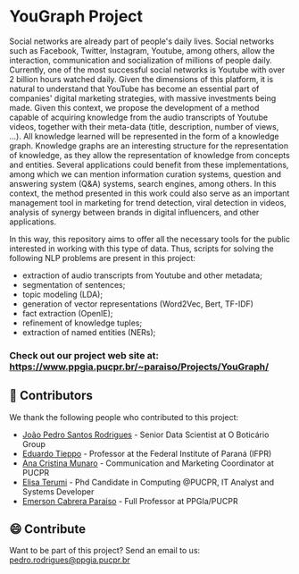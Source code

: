 # YouGraph Project

Social networks are already part of people's daily lives. Social networks such as Facebook, Twitter, Instagram, Youtube, among others, allow the interaction, communication and socialization of millions of people daily. Currently, one of the most successful social networks is Youtube with over 2 billion hours watched daily. Given the dimensions of this platform, it is natural to understand that YouTube has become an essential part of companies' digital marketing strategies, with massive investments being made. Given this context, we propose the development of a method capable of acquiring knowledge from the audio transcripts of Youtube videos, together with their meta-data (title, description, number of views, ...). All knowledge learned will be represented in the form of a knowledge graph. Knowledge graphs are an interesting structure for the representation of knowledge, as they allow the representation of knowledge from concepts and entities. Several applications could benefit from these implementations, among which we can mention information curation systems, question and answering system (Q\&A) systems, search engines, among others.
In this context, the method presented in this work could also serve as an important management tool in marketing for trend detection, viral detection in videos, analysis of synergy between brands in digital influencers, and other applications.

In this way, this repository aims to offer all the necessary tools for the public interested in working with this type of data. Thus, scripts for solving the following NLP problems are present in this project:

* extraction of audio transcripts from Youtube and other metadata;
* segmentation of sentences;
* topic modeling (LDA);
* generation of vector representations (Word2Vec, Bert, TF-IDF)
* fact extraction (OpenIE);
* refinement of knowledge tuples;
* extraction of named entities (NERs);


### Check out our project web site at: https://www.ppgia.pucpr.br/~paraiso/Projects/YouGraph/

## 🤝 Contributors

We thank the following people who contributed to this project:

 - [João Pedro Santos Rodrigues](https://www.linkedin.com/in/jo%C3%A3o-rodrigues93/) - Senior Data Scientist at O Boticário Group
 - [Eduardo Tieppo](https://www.linkedin.com/in/eduardotieppo/) - Professor at the Federal Institute of Paraná (IFPR)
 - [Ana Cristina Munaro](https://www.linkedin.com/in/ana-cristina-munaro/) - Communication and Marketing Coordinator at PUCPR
 - [Elisa Terumi](https://www.linkedin.com/in/elisa-terumi-rubel-schneider/) - Phd Candidate in Computing @PUCPR, IT Analyst and Systems Developer
 - [Emerson Cabrera Paraiso](https://www.linkedin.com/in/emerson-cabrera-paraiso-a334491/) - Full Professor at PPGIa/PUCPR


## 😄 Contribute

Want to be part of this project? Send an email to us: pedro.rodrigues@ppgia.pucpr.br
